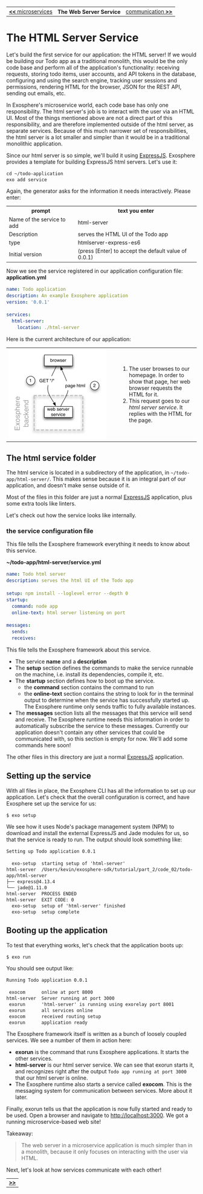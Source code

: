 <table>
  <tr>
    <td><a href="03_microservices.md"><b>&lt;&lt;</b> microservices</a></td>
    <th>The Web Server Service</th>
    <td><a href="05_communication.md">communication <b>&gt;&gt;</b></a></td>
  </tr>
</table>


# The HTML Server Service

Let's build the first service for our application:
the HTML server!
If we would be building our Todo app as a traditional monolith,
this would be the only code base
and perform all of the application's functionality:
receiving requests,
storing todo items, user accounts, and API tokens in the database,
configuring and using the search engine,
tracking user sessions and permissions,
rendering HTML for the browser, JSON for the REST API,
sending out emails,
etc.

In Exosphere's microservice world,
each code base has only one responsibility.
The html server's job is to interact with the user via an HTML UI.
Most of the things mentioned above are not a direct part of this responsibility,
and are therefore implemented outside of the html server,
as separate services.
Because of this much narrower set of responsibilities,
the html server is a lot smaller and simpler
than it would be in a traditional monolithic application.

Since our html server is so simple,
we'll build it using [ExpressJS](http://expressjs.com).
Exosphere provides a template for building ExpressJS html servers.
Let's use it:

```
cd ~/todo-application
exo add service
```

Again, the generator asks for the information it needs interactively.
Please enter:

<table>
  <tr>
    <th>prompt</th>
    <th>text you enter</th>
  </tr>
  <tr>
    <td>Name of the service to add</td>
    <td>html-server</td>
  </tr>
  <tr>
    <td>Description</td>
    <td>serves the HTML UI of the Todo app</td>
  </tr>
  <tr>
    <td>type</td>
    <td>htmlserver-express-es6</td>
  </tr>
  <tr>
    <td>Initial version</td>
    <td>(press [Enter] to accept the default value of 0.0.1)</td>
  </tr>
</table>

Now we see the service registered in our application configuration file:
__application.yml__

```yml
name: Todo application
description: An example Exosphere application
version: '0.0.1'

services:
  html-server:
    location: ./html-server
```

Here is the current architecture of our application:

<table>
  <tr>
    <td width="280">
      <img alt="architecture for step 2" src="04_architecture.png" width="258">
    </td>
    <td>
      <ol>
        <li>
          The user browses to our homepage.
          In order to show that page, her web browser requests the HTML for it.
        </li>
        <li>
          This request goes to our <i>html server service</i>.
          It replies with the HTML for the page.
        </li>
      </ol>
    </td>
  </tr>
</table>



## The html service folder

The html service is located in a subdirectory of the application,
in `~/todo-app/html-server/`.
This makes sense because it is an integral part of our application,
and doesn't make sense outside of it.

Most of the files in this folder
are just a normal [ExpressJS](http://expressjs.com) application,
plus some extra tools like linters.

Let's check out how the service looks like internally.


### the service configuration file

This file tells the Exosphere framework everything it needs to know about this service.

__~/todo-app/html-server/service.yml__

```yml
name: Todo html server
description: serves the html UI of the Todo app

setup: npm install --loglevel error --depth 0
startup:
  command: node app
  online-text: html server listening on port

messages:
  sends:
  receives:
```

This file tells the Exosphere framework about this service.
* The service __name__ and a __description__
* The __setup__ section defines the commands to make the service runnable on the machine,
  i.e. install its dependencies, compile it, etc.
* The __startup__ section defines how to boot up the service.
  * the __command__ section contains the command to run
  * the __online-text__ section contains the string to look for in the terminal output
    to determine when the service has successfully started up.
    The Exosphere runtime only sends traffic to fully available instances.
* The __messages__ section lists all the messages that this service will send and receive.
  The Exosphere runtime needs this information
  in order to automatically subscribe the service to these messages.
  Currently our application doesn't contain any other services
  that could be communicated with,
  so this section is empty for now.
  We'll add some commands here soon!


The other files in this directory are just a normal
[ExpressJS](http://expressjs.com)
application.


## Setting up the service

With all files in place,
the Exosphere CLI has all the information to set up our application.
Let's check that the overall configuration is correct,
and have Exosphere set up the service for us:

```
$ exo setup
```

We see how it uses Node's package management system (NPM)
to download and install
the external ExpressJS and Jade modules for us,
so that the service is ready to run.
The output should look something like:

```
Setting up Todo application 0.0.1

  exo-setup  starting setup of 'html-server'
html-server  /Users/kevin/exosphere-sdk/tutorial/part_2/code_02/todo-app/html-server
├── express@4.13.4
└── jade@1.11.0
html-server  PROCESS ENDED
html-server  EXIT CODE: 0
  exo-setup  setup of 'html-server' finished
  exo-setup  setup complete
```


## Booting up the application

To test that everything works, let's check that the application boots up:

```
$ exo run
```

You should see output like:

```
Running Todo application 0.0.1

 exocom      online at port 8000
html-server  Server running at port 3000
 exorun      'html-server' is running using exorelay port 8001
 exorun      all services online
 exocom      received routing setup
 exorun      application ready
```

The Exosphere framework itself is written as a bunch of loosely coupled services.
We see a number of them in action here:
* __exorun__ is the command that runs Exosphere applications.
  It starts the other services.
* __html-server__ is our html server service.
  We can see that exorun starts it,
  and recognizes right after the output `Todo app running at port 3000`
  that our html server is online.
* The Exosphere runtime also starts a service called __exocom__.
  This is the messaging system
  for communication between services.
  More about it later.

Finally, exorun tells us that the application is now fully started
and ready to be used.
Open a browser and navigate to [http://localhost:3000](http://localhost:3000).
We got a running microservice-based web site!

Takeaway:
> The web server in a microservice application is much simpler than in a monolith,
> because it only focuses on interacting with the user via HTML.

Next, let's look at how services communicate with each other!

<table>
  <tr>
    <td><a href="05_communication.md"><b>&gt;&gt;</b></a></td>
  </tr>
</table>
